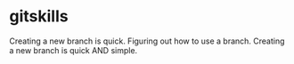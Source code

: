 # gitskills
Creating a new branch is quick.
Figuring out how to use a branch.
Creating a new branch is quick AND simple.
